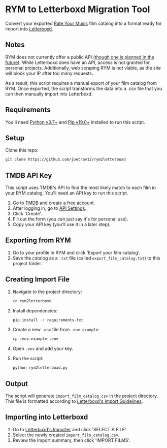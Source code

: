# RYM to Letterboxd Migration Tool

Convert your exported [Rate Your Music](https://rateyourmusic.com) film catalog into a format ready for import into [Letterboxd](https://letterboxd.com).

## Notes

RYM does not currently offer a public API [(though one is planned in the future)](https://sonemic.com). While Letterboxd does have an API, access is not granted for personal projects. Additionally, web scraping RYM is not viable, as the site will block your IP after too many requests.

As a result, this script requires a manual export of your film catalog from RYM. Once exported, the script transforms the data into a .csv file that you can then manually import into Letterboxd.

## Requirements

You'll need [Python v3.7+](https://python.org/downloads) and [Pip v19.0+](https://pip.pypa.io/en/stable/installation) installed to run this script.

## Setup

Clone this repo:

```bash
git clone https://github.com/joetrav12/rym2letterboxd
```

## TMDB API Key

This script uses TMDB's API to find the most likely match to each film in your RYM catalog. You'll need an API key to run this script.

1. Go to [TMDB](https://themoviedb.org/account/signup) and create a free account.
2. After logging in, go to [API Settings](https://themoviedb.org/settings/api).
3. Click 'Create'.
4. Fill out the form (you can just say it's for personal use).
5. Copy your API key (you'll use it in a later step).

## Exporting from RYM

1. Go to your profile in RYM and click 'Export your film catalog'.
2. Save the catalog as a `.txt` file (called `export_film_catalog.txt`) to this project folder.

## Creating Import File

1. Navigate to the project directory:

    ```bash
    cd rym2letterboxd
    ```

2. Install dependencies:

    ```bash
    pip install -r requirements.txt
    ```

3. Create a new `.env` file from `.env.example`:

    ```bash
    cp .env.example .env
    ```

4. Open `.env` and add your key.

5. Run the script:

    ```bash
    python rym2letterboxd.py
    ```

## Output
The script will generate `import_film_catalog.csv` in the project directory. This file is formatted according to [Letterboxd's Import Guidelines](https://letterboxd.com/help/importing-data).

## Importing into Letterboxd
1. Go to [Letterboxd's Importer](https://letterboxd.com/import) and click 'SELECT A FILE'.
2. Select the newly created `import_film_catalog.csv`.
3. Review the Import summary, then click 'IMPORT FILMS'.
